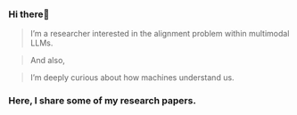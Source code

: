 ### Hi there👋

> I’m a researcher interested in the alignment problem within multimodal LLMs.

> And also,

> I’m deeply curious about how machines understand us.

### Here, I share some of my research papers.
